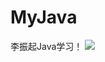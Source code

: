 ﻿# MyJava
李振起Java学习！
![](http://img.cnbanbao.cn/2011daoliansiquanjia/UploadPic/2011-9/20119521222250762.jpg)